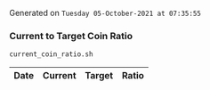 Generated on `Tuesday 05-October-2021 at 07:35:55`

### Current to Target Coin Ratio
`current_coin_ratio.sh`

Date|Current|Target|Ratio
---|---|---|---
